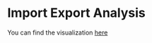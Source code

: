 # Import Export Analysis

You can find the visualization [here](https://public.tableau.com/profile/rutvik.j#!/vizhome/ImportExportAnalysis/ImportExportAnalysis)


